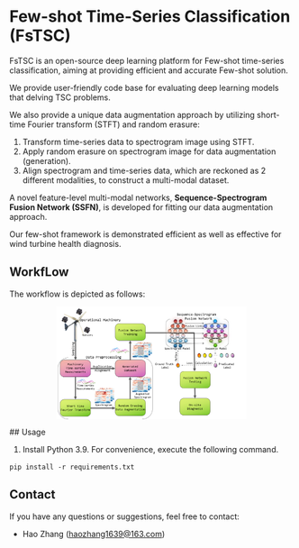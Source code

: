 # Few-shot Time-Series Classification (FsTSC)
FsTSC is an open-source deep learning platform for Few-shot time-series classification, aiming at providing efficient and accurate Few-shot solution.


We provide user-friendly code base for evaluating deep learning models that delving TSC problems. 

We also provide a unique data augmentation approach by utilizing short-time Fourier transform (STFT) and random erasure: 
1. Transform time-series data to spectrogram image using STFT.
2. Apply random erasure on spectrogram image for data augmentation (generation).
3. Align spectrogram and time-series data, which are reckoned as 2 different modalities, to construct a multi-modal dataset.

A novel feature-level multi-modal networks, **Sequence-Spectrogram Fusion Network (SSFN)**, is developed for fitting our data augmentation approach.

Our few-shot framework is demonstrated efficient as well as effective for wind turbine health diagnosis. 
## WorkfLow
The workflow is depicted as follows:
<p align="center">
<img src=".\pro_pic\Workflow.png" height = "200" alt="" align=center />
</p>
## Usage

1. Install Python 3.9. For convenience, execute the following command.

```
pip install -r requirements.txt
```

## Contact
If you have any questions or suggestions, feel free to contact:

- Hao Zhang (haozhang1639@163.com)

